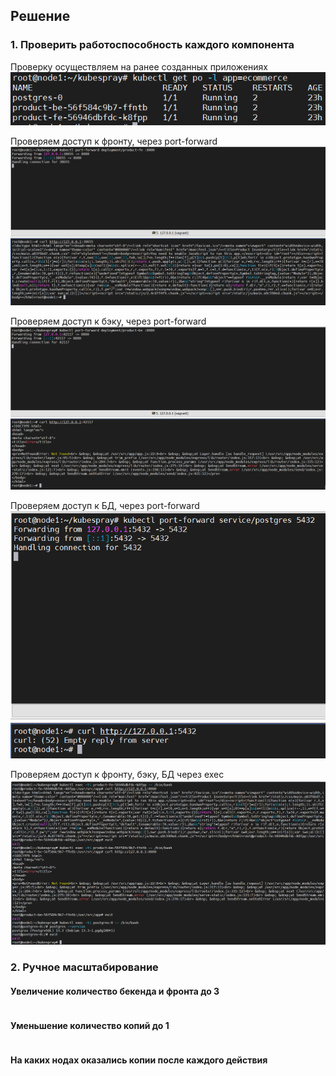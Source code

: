 ## Решение
### 1. Проверить работоспособность каждого компонента
Проверку осуществляем на ранее созданных приложениях
![get po.png](https://github.com/loshkarevev/Homeworks/blob/main/13.3%20%D1%80%D0%B0%D0%B1%D0%BE%D1%82%D0%B0%20%D1%81%20kubectl/get%20po.png)

Проверяем доступ к фронту, через port-forward
![product-fe.png](https://github.com/loshkarevev/Homeworks/blob/main/13.3%20%D1%80%D0%B0%D0%B1%D0%BE%D1%82%D0%B0%20%D1%81%20kubectl/product-fe.png)

Проверяем доступ к бэку, через port-forward
![product-be.png](https://github.com/loshkarevev/Homeworks/blob/main/13.3%20%D1%80%D0%B0%D0%B1%D0%BE%D1%82%D0%B0%20%D1%81%20kubectl/product-be.png)

Проверяем доступ к БД, через port-forward
![DB.png](https://github.com/loshkarevev/Homeworks/blob/main/13.3%20%D1%80%D0%B0%D0%B1%D0%BE%D1%82%D0%B0%20%D1%81%20kubectl/DB.png)

Проверяем доступ к фронту, бэку, БД через exec
![exec.png](https://github.com/loshkarevev/Homeworks/blob/main/13.3%20%D1%80%D0%B0%D0%B1%D0%BE%D1%82%D0%B0%20%D1%81%20kubectl/exec.png)
### 2. Ручное масштабирование
#### Увеличение количество бекенда и фронта до 3
```

```
#### Уменьшение количество копий до 1
```

```
#### На каких нодах оказались копии после каждого действия

